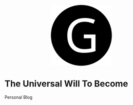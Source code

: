
<div align="center">
    <img src="static/logos/logo-1024.png" alt="Logo" width='200px' height='200px'/>
</div>

# The Universal Will To Become

Personal Blog
